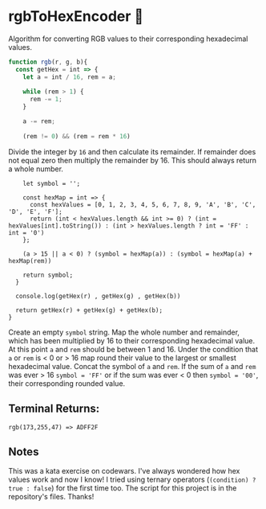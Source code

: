 # rgbToHexEncoder 🎨
Algorithm for converting RGB values to their corresponding hexadecimal values.

```javascript
function rgb(r, g, b){  
  const getHex = int => {
    let a = int / 16, rem = a;
      
    while (rem > 1) {
      rem -= 1;
    }

    a -= rem;
      
    (rem != 0) && (rem = rem * 16)
```
Divide the integer by ```16``` and then calculate its remainder.
If remainder does not equal zero then multiply the remainder by 16.
This should always return a whole number.

```
    let symbol = '';
    
    const hexMap = int => {
      const hexValues = [0, 1, 2, 3, 4, 5, 6, 7, 8, 9, 'A', 'B', 'C', 'D', 'E', 'F'];
      return (int < hexValues.length && int >= 0) ? (int = hexValues[int].toString()) : (int > hexValues.length ? int = 'FF' : int = '0')
    };
    
    (a > 15 || a < 0) ? (symbol = hexMap(a)) : (symbol = hexMap(a) + hexMap(rem)) 
    
    return symbol;
  }
  
  console.log(getHex(r) , getHex(g) , getHex(b))
  
  return getHex(r) + getHex(g) + getHex(b);
}
```
Create an empty ```symbol``` string. Map the whole number and remainder,
which has been multiplied by 16 to their corresponding hexadecimal value.
At this point ```a``` and ```rem``` should be between 1 and 16. Under the condition
that ```a``` or ```rem``` is < 0 or > 16 map round their value to the largest or
smallest hexadecimal value. Concat the symbol of ```a``` and ```rem```. If the sum of
```a``` and ```rem``` was ever > 16 ```symbol = 'FF'``` or if the sum was ever < 0 then
```symbol = '00'```, their corresponding rounded value.

## Terminal Returns:
```
rgb(173,255,47) => ADFF2F
```
## Notes
This was a kata exercise on codewars. I've always wondered how hex values work and now I know!
I tried using ternary operators (```(condition) ? true : false```) for the first time too. The
script for this project is in the repository's files. Thanks!
